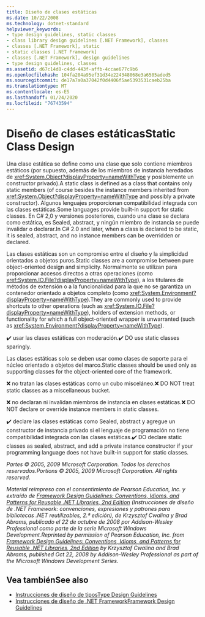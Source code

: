 ```yaml
---
title: Diseño de clases estáticas
ms.date: 10/22/2008
ms.technology: dotnet-standard
helpviewer_keywords:
- type design guidelines, static classes
- class library design guidelines [.NET Framework], classes
- classes [.NET Framework], static
- static classes [.NET Framework]
- classes [.NET Framework], design guidelines
- type design guidelines, classes
ms.assetid: d67c14d8-c4dd-443f-affb-4ccae677c9b6
ms.openlocfilehash: 104fa204a95ef31d34e224348068e3a6505aded5
ms.sourcegitcommit: de17a7a0a37042f0d4406f5ae5393531caeb25ba
ms.translationtype: MT
ms.contentlocale: es-ES
ms.lasthandoff: 01/24/2020
ms.locfileid: "76743594"
---
```

# <a name="static-class-design"></a><span data-ttu-id="7be23-102">Diseño de clases estáticas</span><span class="sxs-lookup"><span data-stu-id="7be23-102">Static Class Design</span></span>
<span data-ttu-id="7be23-103">Una clase estática se define como una clase que solo contiene miembros estáticos (por supuesto, además de los miembros de instancia heredados de <xref:System.Object?displayProperty=nameWithType> y posiblemente un constructor privado).</span><span class="sxs-lookup"><span data-stu-id="7be23-103">A static class is defined as a class that contains only static members (of course besides the instance members inherited from <xref:System.Object?displayProperty=nameWithType> and possibly a private constructor).</span></span> <span data-ttu-id="7be23-104">Algunos lenguajes proporcionan compatibilidad integrada con las clases estáticas.</span><span class="sxs-lookup"><span data-stu-id="7be23-104">Some languages provide built-in support for static classes.</span></span> <span data-ttu-id="7be23-105">En C# 2,0 y versiones posteriores, cuando una clase se declara como estática, es Sealed, abstract, y ningún miembro de instancia se puede invalidar o declarar.</span><span class="sxs-lookup"><span data-stu-id="7be23-105">In C# 2.0 and later, when a class is declared to be static, it is sealed, abstract, and no instance members can be overridden or declared.</span></span>

 <span data-ttu-id="7be23-106">Las clases estáticas son un compromiso entre el diseño y la simplicidad orientados a objetos puros.</span><span class="sxs-lookup"><span data-stu-id="7be23-106">Static classes are a compromise between pure object-oriented design and simplicity.</span></span> <span data-ttu-id="7be23-107">Normalmente se utilizan para proporcionar accesos directos a otras operaciones (como <xref:System.IO.File?displayProperty=nameWithType>), a los titulares de métodos de extensión o a la funcionalidad para la que no se garantiza un contenedor orientado a objetos completo (como <xref:System.Environment?displayProperty=nameWithType>).</span><span class="sxs-lookup"><span data-stu-id="7be23-107">They are commonly used to provide shortcuts to other operations (such as <xref:System.IO.File?displayProperty=nameWithType>), holders of extension methods, or functionality for which a full object-oriented wrapper is unwarranted (such as <xref:System.Environment?displayProperty=nameWithType>).</span></span>

 <span data-ttu-id="7be23-108">✔️ usar las clases estáticas con moderación.</span><span class="sxs-lookup"><span data-stu-id="7be23-108">✔️ DO use static classes sparingly.</span></span>

 <span data-ttu-id="7be23-109">Las clases estáticas solo se deben usar como clases de soporte para el núcleo orientado a objetos del marco.</span><span class="sxs-lookup"><span data-stu-id="7be23-109">Static classes should be used only as supporting classes for the object-oriented core of the framework.</span></span>

 <span data-ttu-id="7be23-110">❌ no tratan las clases estáticas como un cubo misceláneo.</span><span class="sxs-lookup"><span data-stu-id="7be23-110">❌ DO NOT treat static classes as a miscellaneous bucket.</span></span>

 <span data-ttu-id="7be23-111">❌ no declaran ni invalidan miembros de instancia en clases estáticas.</span><span class="sxs-lookup"><span data-stu-id="7be23-111">❌ DO NOT declare or override instance members in static classes.</span></span>

 <span data-ttu-id="7be23-112">✔️ declare las clases estáticas como Sealed, abstract y agregue un constructor de instancia privado si el lenguaje de programación no tiene compatibilidad integrada con las clases estáticas.</span><span class="sxs-lookup"><span data-stu-id="7be23-112">✔️ DO declare static classes as sealed, abstract, and add a private instance constructor if your programming language does not have built-in support for static classes.</span></span>

 <span data-ttu-id="7be23-113">*Partes © 2005, 2009 Microsoft Corporation. Todos los derechos reservados.*</span><span class="sxs-lookup"><span data-stu-id="7be23-113">*Portions © 2005, 2009 Microsoft Corporation. All rights reserved.*</span></span>

 <span data-ttu-id="7be23-114">*Material reimpreso con el consentimiento de Pearson Education, Inc. y extraído de [Framework Design Guidelines: Conventions, Idioms, and Patterns for Reusable .NET Libraries, 2nd Edition](https://www.informit.com/store/framework-design-guidelines-conventions-idioms-and-9780321545619) (Instrucciones de diseño de .NET Framework: convenciones, expresiones y patrones para bibliotecas .NET reutilizables, 2.ª edición), de Krzysztof Cwalina y Brad Abrams, publicado el 22 de octubre de 2008 por Addison-Wesley Professional como parte de la serie Microsoft Windows Development.*</span><span class="sxs-lookup"><span data-stu-id="7be23-114">*Reprinted by permission of Pearson Education, Inc. from [Framework Design Guidelines: Conventions, Idioms, and Patterns for Reusable .NET Libraries, 2nd Edition](https://www.informit.com/store/framework-design-guidelines-conventions-idioms-and-9780321545619) by Krzysztof Cwalina and Brad Abrams, published Oct 22, 2008 by Addison-Wesley Professional as part of the Microsoft Windows Development Series.*</span></span>

## <a name="see-also"></a><span data-ttu-id="7be23-115">Vea también</span><span class="sxs-lookup"><span data-stu-id="7be23-115">See also</span></span>

- [<span data-ttu-id="7be23-116">Instrucciones de diseño de tipos</span><span class="sxs-lookup"><span data-stu-id="7be23-116">Type Design Guidelines</span></span>](../../../docs/standard/design-guidelines/type.md)
- [<span data-ttu-id="7be23-117">Instrucciones de diseño de .NET Framework</span><span class="sxs-lookup"><span data-stu-id="7be23-117">Framework Design Guidelines</span></span>](../../../docs/standard/design-guidelines/index.md)
